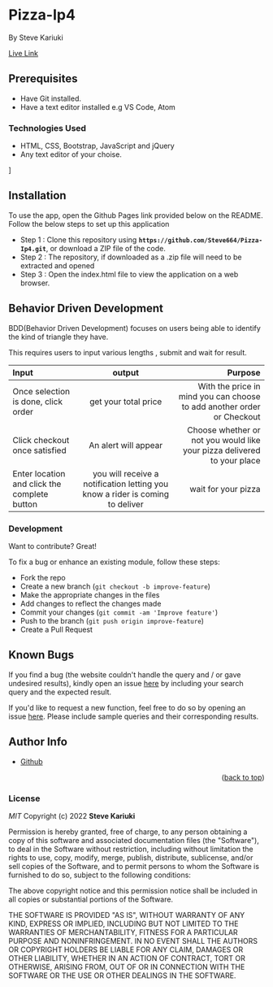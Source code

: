 # Pizza-Ip4
By Steve Kariuki
<p align="left"><a href="steve664.github.io/pizza-ip4/">Live Link</a></p>

## Prerequisites
- Have Git installed.
- Have a text editor installed e.g VS Code, Atom

### Technologies Used
- HTML, CSS, Bootstrap, JavaScript and jQuery
- Any text editor of your choise.

]
 ## Installation
 
To use the app, open the Github Pages link provided below on the README.
Follow the below steps to set up this application
* Step 1 : Clone this repository using **`https://github.com/Steve664/Pizza-Ip4.git`**, or download a ZIP file of the code.
* Step 2 : The repository, if downloaded as a .zip file will need to be extracted and opened
* Step 3 : Open the index.html file to view the application on a web browser.

## Behavior Driven Development
BDD(Behavior Driven Development) focuses on users being able to identify the kind of triangle they have.

This requires users to input various lengths , submit and wait for result.

| Input                                         |                                     output                                    |                                                                 Purpose |
| :-------------------------------------------- | :---------------------------------------------------------------------------: | ----------------------------------------------------------------------: |
| Once selection is done, click order           |                              get your total price                             |  With the price in mind you can choose to add another order or Checkout |
| Click checkout once satisfied                 |                              An alert will appear                             | Choose whether or not you would like your pizza delivered to your place |
| Enter location  and click the complete button | you will receive a notification letting you know a rider is coming to deliver |                                                     wait for your pizza |


### Development

Want to contribute? Great!

To fix a bug or enhance an existing module, follow these steps:

- Fork the repo
- Create a new branch (`git checkout -b improve-feature`)
- Make the appropriate changes in the files
- Add changes to reflect the changes made
- Commit your changes (`git commit -am 'Improve feature'`)
- Push to the branch (`git push origin improve-feature`)
- Create a Pull Request 

## Known Bugs

If you find a bug (the website couldn't handle the query and / or gave undesired results), kindly open an issue [here](https://google.com) by including your search query and the expected result.

If you'd like to request a new function, feel free to do so by opening an issue [here](https://google.com). Please include sample queries and their corresponding results.

## Author Info
<ul>
 <li><a href="https://github.com/Steve664?tab=repositories">Github</a></li>
</ul>
 <p align="right">(<a href="#top">back to top</a>)</p>


### License

*MIT*
Copyright (c) 2022 **Steve Kariuki**

Permission is hereby granted, free of charge, to any person obtaining a copy of this software and associated documentation files (the "Software"), to deal in the Software without restriction, including without limitation the rights to use, copy, modify, merge, publish, distribute, sublicense, and/or sell copies of the Software, and to permit persons to whom the Software is furnished to do so, subject to the following conditions:

The above copyright notice and this permission notice shall be included in all copies or substantial portions of the Software.

THE SOFTWARE IS PROVIDED "AS IS", WITHOUT WARRANTY OF ANY KIND, EXPRESS OR IMPLIED, INCLUDING BUT NOT LIMITED TO THE WARRANTIES OF MERCHANTABILITY, FITNESS FOR A PARTICULAR PURPOSE AND NONINFRINGEMENT. IN NO EVENT SHALL THE AUTHORS OR COPYRIGHT HOLDERS BE LIABLE FOR ANY CLAIM, DAMAGES OR OTHER LIABILITY, WHETHER IN AN ACTION OF CONTRACT, TORT OR OTHERWISE, ARISING FROM, OUT OF OR IN CONNECTION WITH THE SOFTWARE OR THE USE OR OTHER DEALINGS IN THE SOFTWARE.
